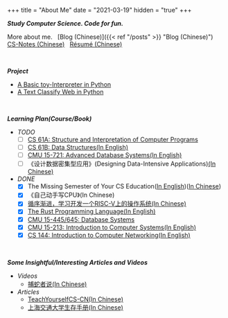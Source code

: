 +++
title = "About Me"
date = "2021-03-19"
hidden = "true"
+++

***Study Computer Science. Code for fun.***

More about me. &nbsp;
[Blog (Chinese)]({{< ref "/posts" >}} "Blog (Chinese)") &nbsp;
[CS-Notes (Chinese)](https://github.com/ZonePG/cs-notes) &nbsp;
[Résumé (Chinese)](/files/MyResume_cn.pdf)

<br/>

***Project***
- [A Basic toy-Interpreter in Python](https://github.com/ZonePG/impl-basic-toy)
- [A Text Classify Web in Python](https://github.com/ZonePG/TextClassify)

<br>

***Learning Plan(Course/Book)***
- *TODO*
  - [ ] [CS 61A: Structure and Interpretation of Computer Programs](https://inst.eecs.berkeley.edu/~cs61a/fa20/)
  - [ ] [CS 61B: Data Structures(In English)](https://sp21.datastructur.es/)
  - [ ] [CMU 15-721: Advanced Database Systems(In English)](https://15721.courses.cs.cmu.edu/spring2020/)
  - [ ] 《设计数据密集型应用》(Designing Data-Intensive Applications)[(In Chinese)](http://ddia.vonng.com/#/)
- *DONE*
  - [x] The Missing Semester of Your CS Education([In English](https://missing.csail.mit.edu/))([In Chinese](https://missing-semester-cn.github.io/))
  - [x] 《自己动手写CPU》(In Chinese)
  - [x] [循序渐进，学习开发一个RISC-V上的操作系统(In Chinese)](https://www.bilibili.com/video/BV1Q5411w7z5?p=1&spm_id_from=333.788.b_6d756c74695f70616765.1)
  - [x] [The Rust Programming Language(In English)](https://doc.rust-lang.org/book/title-page.html)
  - [x] [CMU 15-445/645: Database Systems](https://15445.courses.cs.cmu.edu/fall2019/schedule.html)
  - [x] [CMU 15-213: Introduction to Computer Systems(In English)](https://www.cs.cmu.edu/~213/)
  - [x] [CS 144: Introduction to Computer Networking(In English)](https://cs144.github.io/)

<br/>

***Some Insightful/Interesting Articles and Videos***
- *Videos*
  - [捕蛇者说(In Chinese)](https://pythonhunter.org/)
- *Articles*
  - [TeachYourselfCS-CN(In Chinese)](https://github.com/keithnull/TeachYourselfCS-CN/blob/master/TeachYourselfCS-CN.md)
  - [上海交通大学生存手册(In Chinese)](https://survivesjtu.gitbook.io/survivesjtumanual/)

